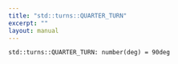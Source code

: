 ```yaml
---
title: "std::turns::QUARTER_TURN"
excerpt: ""
layout: manual
---
```






```kcl
std::turns::QUARTER_TURN: number(deg) = 90deg
```


